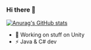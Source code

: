 ### Hi there 👋

[![Anurag's GitHub stats](https://github-readme-stats.vercel.app/api?username=ItsMacs)](https://github.com/anuraghazra/github-readme-stats)

- 🌱 Working on stuff on Unity
- ⚡ Java & C# dev
